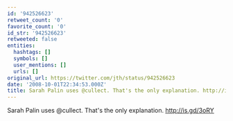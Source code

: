 ```yaml
---
id: '942526623'
retweet_count: '0'
favorite_count: '0'
id_str: '942526623'
retweeted: false
entities:
  hashtags: []
  symbols: []
  user_mentions: []
  urls: []
original_url: https://twitter.com/jth/status/942526623
date: '2008-10-01T22:34:53.000Z'
title: Sarah Palin uses @cullect. That's the only explanation. http://is.gd/3oRY
---
```


Sarah Palin uses @cullect. That's the only explanation. http://is.gd/3oRY